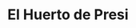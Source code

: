 ---
title: "El Huerto de Presi"
url: /santa-eulalia-del-campo/el-huerto-de-presi/
shop: Gemüse & Obst
---